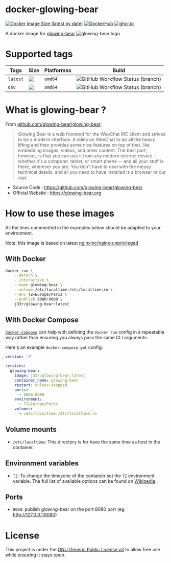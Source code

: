# docker-glowing-bear

[![Docker Image Size (latest by date)](https://img.shields.io/docker/image-size/j33r/glowing-bear?style=flat-square)](https://microbadger.com/images/j33r/glowing-bear)
[![DockerHub](https://img.shields.io/badge/Dockerhub-j33r/glowing%2D-bear-%232496ED?logo=docker&style=flat-square)](https://hub.docker.com/r/j33r/glowing-bear)
[![ghcr.io](https://img.shields.io/badge/ghrc%2Eio-jee%2D-r/glowing%2D-bear-%232496ED?logo=github&style=flat-square)](https://ghcr.io/jee-r/glowing-bear)

A docker image for [glowing-bear](https://github.com/glowing-bear/glowing-bear) ![glowing-bear logo](https://raw.githubusercontent.com/glowing-bear/glowing-bear/master/src/assets/img/favicon.png)

# Supported tags

| Tags | Size | Platformss | Build |
|-|-|-|-|
| `latest` | ![](https://img.shields.io/docker/image-size/j33r/glowing-bear/latest?style=flat-square) | `amd64` | ![GitHub Workflow Status (branch)](https://img.shields.io/github/workflow/status/jee-r/docker-glowing-bear/Deploy/master?style=flat-square)
| `dev` | ![](https://img.shields.io/docker/image-size/j33r/glowing-bear/dev?style=flat-square) | `amd64` | ![GitHub Workflow Status (branch)](https://img.shields.io/github/workflow/status/jee-r/docker-glowing-bear/Deploy/dev?style=flat-square) | 

# What is glowing-bear ?

From [github.com/glowing-bear/glowing-bear](https://github.com/glowing-bear/glowing-bear):

> Glowing Bear is a web frontend for the WeeChat IRC client and strives to be a modern interface. It relies on WeeChat to do all the heavy lifting and then provides some nice features on top of that, like embedding images, videos, and other content. The best part, however, is that you can use it from any modern internet device -- whether it's a computer, tablet, or smart phone -- and all your stuff is there, wherever you are. You don't have to deal with the messy technical details, and all you need to have installed is a browser or our app.

- Source Code : https://github.com/glowing-bear/glowing-bear
- Official Website : https://glowing-bear.org

# How to use these images

All the lines commented in the examples below should be adapted to your environment. 

Note: this image is based on latest [nginxinc/nginx-unprivileged](https://github.com/nginxinc/docker-nginx-unprivileged) 

## With Docker

```bash
docker run \
    --detach \
    --interactive \
    --name glowing-bear \
    --volume /etc/localtime:/etc/localtime:ro \
    --env TZ=Europe/Paris \
    --publish 8080:8080 \
    j33r/glowing-bear:latest
```

## With Docker Compose

[`docker-compose`](https://docs.docker.com/compose/) can help with defining the `docker run` config in a repeatable way rather than ensuring you always pass the same CLI arguments.

Here's an example `docker-compose.yml` config:

```yaml
version: '3'

services:
  glowing-bear:
    image: j33r/glowing-bear:latest
    container_name: glowing-bear
    restart: unless-stopped
    ports:
      - 8080:8080
    environment:
      - TZ=Europe/Paris
    volumes:
      - /etc/localtime:/etc/localtime:ro
```

## Volume mounts

- `/etc/localtime`: This directory is for have the same time as host in the container.

## Environment variables

- `TZ`: To change the timezone of the container set the `TZ` environment variable. The full list of available options can be found on [Wikipedia](https://en.wikipedia.org/wiki/List_of_tz_database_time_zones).

## Ports

- `8080`: publish glowing-bear on the port 8080 port (eg. http://127.0.0.1:8080)

# License

This project is under the [GNU Generic Public License v3](/LICENSE) to allow free use while ensuring it stays open.

